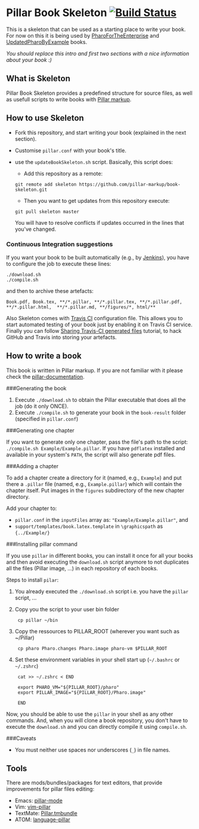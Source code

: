 Pillar Book Skeleton [![Build Status](https://travis-ci.org/pillar-markup/book-skeleton.svg?branch=master)](https://travis-ci.org/pillar-markup/book-skeleton)
====================

This is a skeleton that can be used as a starting place to write your book. For now on this it is being used by [PharoForTheEnterprise](https://github.com/SquareBracketAssociates/PharoForTheEnterprise-english) and [UpdatedPharoByExample](https://github.com/SquareBracketAssociates/UpdatedPharoByExample) books.

_You should replace this intro and first two sections with a nice information about your book :)_

What is Skeleton
----------------
Pillar Book Skeleton provides a predefined structure for source files, as well as usefull scripts to write books with [Pillar markup](https://github.com/pillar-markup).

How to use Skeleton
-------------------

* Fork this repository, and start writing your book (explained in the next section).
* Customise `pillar.conf` with your book's title.
* use the `updateBookSkeleton.sh` script. Basically, this script does:
	
	* Add this repository as a remote:

  ```shell
  git remote add skeleton https://github.com/pillar-markup/book-skeleton.git
  ```

	* Then you want to get updates from this repository execute:

  ```shell
  git pull skeleton master
  ```

  You will have to resolve conflicts if updates occurred in the lines that you've changed.

### Continuous Integration suggestions

If you want your book to be built automatically (e.g., by [Jenkins](http://jenkins-ci.org/)), you have to configure the job to execute these lines:

    ./download.sh
    ./compile.sh

and then to archive these artefacts:

    Book.pdf, Book.tex, **/*.pillar, **/*.pillar.tex, **/*.pillar.pdf, **/*.pillar.html,  **/*.pillar.md, **/figures/*, html/**

Also Skeleton comes with [Travis CI](https://travis-ci.org) configuration file. This allows you to start automated testing of your book just by enabling it on Travis CI service. Finally you can follow [Sharing Travis-CI generated files](http://sleepycoders.blogspot.com/2013/03/sharing-travis-ci-generated-files.html) tutorial, to hack GitHub and Travis into storing your artefacts.

<!-- SKELETON-SPECIFIC DATA ENDS HERE -->


How to write a book
-------------------

This book is written in Pillar markup. If you are not familiar with it please check the [pillar-documentation](https://github.com/pillar-markup/pillar-documentation).

###Generating the book

1. Execute `./download.sh` to obtain the Pillar executable that does all the job (do it only ONCE).
2. Execute `./compile.sh` to generate your book in the `book-result` folder (specified in `pillar.conf`)

###Generating one chapter

If you want to generate only one chapter, pass the file's path to the script: `./compile.sh Example/Example.pillar`. If you have `pdflatex` installed and available in your system's `PATH`, the script will also generate pdf files.

###Adding a chapter

To add a chapter create a directory for it (named, e.g., `Example`) and put there a `.pillar` file (named, e.g., `Example.pillar`) which will contain the chapter itself. Put images in the `figures` subdirectory of the new chapter directory.

Add your chapter to:

* `pillar.conf` in the `inputFiles` array as: `"Example/Example.pillar"`, and
* `support/templates/book.latex.template` in `\graphicspath` as `{../Example/}`

###Installing pillar command

If you use `pillar` in different books, you can install it once for all your books and then avoid executing the `download.sh` script anymore to not duplicates all the files (Pillar image, ...) in each repository of each books.

Steps to install `pilar`:

1. You already executed the `./download.sh` script i.e. you have the `pillar` script, ...
2. Copy you the script to your user bin folder
	
		cp pillar ~/bin

3. Copy the ressources to PILLAR_ROOT (wherever you want such as ~/Pillar) 

		cp pharo Pharo.changes Pharo.image pharo-vm $PILLAR_ROOT
	
4. Set these environment variables in your shell start up (`~/.bashrc` or `~/.zshrc`)

		cat >> ~/.zshrc < END
		
		export PHARO_VM="${PILLAR_ROOT}/pharo"
		export PILLAR_IMAGE="${PILLAR_ROOT}/Pharo.image"
		
		END
	
Now, you should be able to use the `pillar` in your shell as any other commands. 
And, when you will clone a book repository, you don't have to execute the `download.sh` and you can directly compile it using `compile.sh`. 
		
###Caveats

* You must neither use spaces nor underscores (`_`) in file names.

Tools
-----

There are mods/bundles/packages for text editors, that provide improvements for pillar files editing:

* Emacs: [pillar-mode](https://github.com/pillar-markup/pillar-mode)
* Vim: [vim-pillar](https://github.com/cdlm/vim-pillar)
* TextMate: [Pillar.tmbundle](https://github.com/pillar-markup/Pillar.tmbundle)
* ATOM: [language-pillar](https://github.com/pillar-markup/language-pillar)
